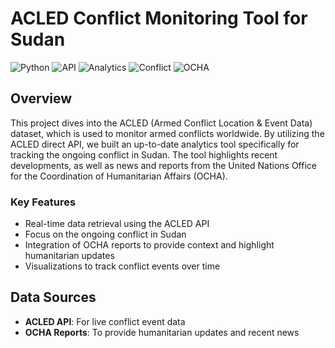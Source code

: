 # ACLED Conflict Monitoring Tool for Sudan

![Python](https://img.shields.io/badge/Python-3.8%2B-blue)
![API](https://img.shields.io/badge/API-ACLED%20Direct%20API-brightgreen)
![Analytics](https://img.shields.io/badge/Analytics-Data%20Visualization-orange)
![Conflict](https://img.shields.io/badge/Conflict-Sudan-red)
![OCHA](https://img.shields.io/badge/Reports-OCHA-informational)

## Overview

This project dives into the ACLED (Armed Conflict Location & Event Data) dataset, which is used to monitor armed conflicts worldwide. By utilizing the ACLED direct API, we built an up-to-date analytics tool specifically for tracking the ongoing conflict in Sudan. The tool highlights recent developments, as well as news and reports from the United Nations Office for the Coordination of Humanitarian Affairs (OCHA).

### Key Features
- Real-time data retrieval using the ACLED API
- Focus on the ongoing conflict in Sudan
- Integration of OCHA reports to provide context and highlight humanitarian updates
- Visualizations to track conflict events over time

## Data Sources
- **ACLED API**: For live conflict event data
- **OCHA Reports**: To provide humanitarian updates and recent news
